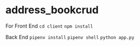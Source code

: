 # address_bookcrud

For Front End
`cd client`
`npm install`

Back End 
`pipenv install`
`pipenv shell`
`python app.py` 
